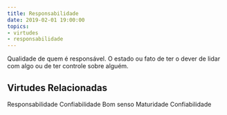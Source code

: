 ```yaml
---
title: Responsabilidade
date: 2019-02-01 19:00:00
topics: 
- virtudes
- responsabilidade
---
```


Qualidade de quem é responsável.
O estado ou fato de ter o dever de lidar com algo ou de ter controle sobre alguém.

## Virtudes Relacionadas
Responsabilidade
Confiabilidade
Bom senso
Maturidade
Confiabilidade
